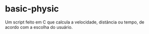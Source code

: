 # basic-physic
Um script feito em C que calcula a velocidade, distância ou tempo, de acordo com a escolha do usuário.
